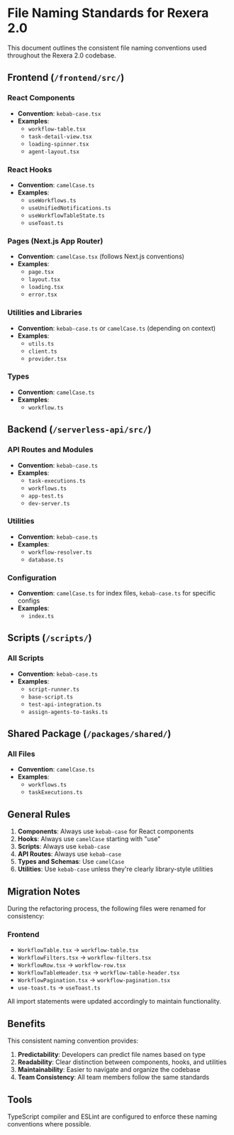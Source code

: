 # File Naming Standards for Rexera 2.0

This document outlines the consistent file naming conventions used throughout the Rexera 2.0 codebase.

## Frontend (`/frontend/src/`)

### React Components
- **Convention**: `kebab-case.tsx`
- **Examples**: 
  - `workflow-table.tsx`
  - `task-detail-view.tsx`
  - `loading-spinner.tsx`
  - `agent-layout.tsx`

### React Hooks
- **Convention**: `camelCase.ts`
- **Examples**:
  - `useWorkflows.ts`
  - `useUnifiedNotifications.ts`
  - `useWorkflowTableState.ts`
  - `useToast.ts`

### Pages (Next.js App Router)
- **Convention**: `camelCase.tsx` (follows Next.js conventions)
- **Examples**:
  - `page.tsx`
  - `layout.tsx`
  - `loading.tsx`
  - `error.tsx`

### Utilities and Libraries
- **Convention**: `kebab-case.ts` or `camelCase.ts` (depending on context)
- **Examples**:
  - `utils.ts`
  - `client.ts`
  - `provider.tsx`

### Types
- **Convention**: `camelCase.ts`
- **Examples**:
  - `workflow.ts`

## Backend (`/serverless-api/src/`)

### API Routes and Modules
- **Convention**: `kebab-case.ts`
- **Examples**:
  - `task-executions.ts`
  - `workflows.ts`
  - `app-test.ts`
  - `dev-server.ts`

### Utilities
- **Convention**: `kebab-case.ts`
- **Examples**:
  - `workflow-resolver.ts`
  - `database.ts`

### Configuration
- **Convention**: `camelCase.ts` for index files, `kebab-case.ts` for specific configs
- **Examples**:
  - `index.ts`

## Scripts (`/scripts/`)

### All Scripts
- **Convention**: `kebab-case.ts`
- **Examples**:
  - `script-runner.ts`
  - `base-script.ts`
  - `test-api-integration.ts`
  - `assign-agents-to-tasks.ts`

## Shared Package (`/packages/shared/`)

### All Files
- **Convention**: `camelCase.ts`
- **Examples**:
  - `workflows.ts`
  - `taskExecutions.ts`

## General Rules

1. **Components**: Always use `kebab-case` for React components
2. **Hooks**: Always use `camelCase` starting with "use"
3. **Scripts**: Always use `kebab-case`
4. **API Routes**: Always use `kebab-case`
5. **Types and Schemas**: Use `camelCase`
6. **Utilities**: Use `kebab-case` unless they're clearly library-style utilities

## Migration Notes

During the refactoring process, the following files were renamed for consistency:

### Frontend
- `WorkflowTable.tsx` → `workflow-table.tsx`
- `WorkflowFilters.tsx` → `workflow-filters.tsx`
- `WorkflowRow.tsx` → `workflow-row.tsx`
- `WorkflowTableHeader.tsx` → `workflow-table-header.tsx`
- `WorkflowPagination.tsx` → `workflow-pagination.tsx`
- `use-toast.ts` → `useToast.ts`

All import statements were updated accordingly to maintain functionality.

## Benefits

This consistent naming convention provides:

1. **Predictability**: Developers can predict file names based on type
2. **Readability**: Clear distinction between components, hooks, and utilities
3. **Maintainability**: Easier to navigate and organize the codebase
4. **Team Consistency**: All team members follow the same standards

## Tools

TypeScript compiler and ESLint are configured to enforce these naming conventions where possible.